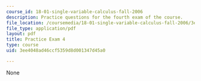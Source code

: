```yaml
---
course_id: 18-01-single-variable-calculus-fall-2006
description: Practice questions for the fourth exam of the course.
file_location: /coursemedia/18-01-single-variable-calculus-fall-2006/3ee4048ad46ccf5359d8d001347d45a0_prexam4b.pdf
file_type: application/pdf
layout: pdf
title: Practice Exam 4
type: course
uid: 3ee4048ad46ccf5359d8d001347d45a0

---
```

None